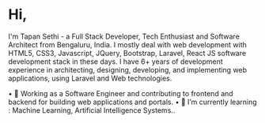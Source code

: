 # Hi, 
I'm Tapan Sethi - a Full Stack Developer, Tech Enthusiast and Software Architect from Bengaluru, India. I mostly deal with web development with HTML5, CSS3, Javascript, JQuery, Bootstrap, Laravel, React JS software development stack in these days. I have 6+ years of development experience in architecting, designing, developing, and implementing web applications, using Laravel and Web technologies.

•	🔭 Working as a Software Engineer and contributing to frontend and backend for building web applications and portals.
•	🌱 I’m currently learning : Machine Learning, Artificial Intelligence Systems..
